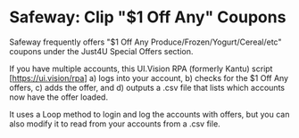 # Safeway: Clip "$1 Off Any" Coupons

Safeway frequently offers "$1 Off Any Produce/Frozen/Yogurt/Cereal/etc" coupons under the Just4U Special Offers section.

If you have multiple accounts, this UI.Vision RPA (formerly Kantu) script [https://ui.vision/rpa] a) logs into your account, b) checks for the $1 Off Any offers, c) adds the offer, and d) outputs a .csv file that lists which accounts now have the offer loaded.

It uses a Loop method to login and log the accounts with offers, but you can also modify it to read from your accounts from a .csv file.
